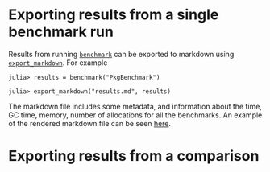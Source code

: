 # Exporting results from a single benchmark run

Results from running [`benchmark`](@ref) can be exported to markdown using [`export_markdown`](@ref).
For example

```julia-repl
julia> results = benchmark("PkgBenchmark")

julia> export_markdown("results.md", results)
```

The markdown file includes some metadata, and information about the time, GC time, memory, number of allocations for all the benchmarks.
An example of the rendered markdown file can be seen [here](https://gist.github.com/KristofferC/04eab1a7043a3be5d66240f27a381892).

# Exporting results from a comparison

